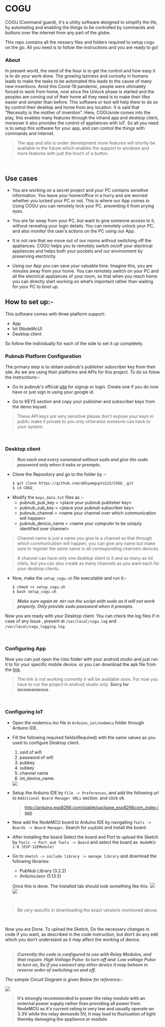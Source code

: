 # COGU
COGU (Command guard), it's a utility software designed to simplify the life, by automating and enabling the things to be controlled by commands and buttons over the internet from any part of the globe.
<p> This repo contains all the nessary files and folders required to setup cogu on the go. All you need is to follow the instructions and you are ready to go! </p>

### About
In present world, the need of the hour is to get the control and how easy it is to do your work done. The growing laziness and curiosity in humans leads to make the tasks to be automated this leads to the cause of many new inventions. Amid this Covid-19 pandemic, people were ultimately forced to work from home, now since the Unlock phase is started and the peoples are coming out of their home all they need is to make their lifes easier and simpler than before. This software or tool will help them to do so by control their desktop and home from any location. It is said that "Necessity is the mother of invention". Here, COGUsrole comes into the play, this enables many features through the inhand app and desktop client, moreover it also provides the control of appliences with IoT. So all you need is to setup this software for your app, and can control the things with commands and internet.

> The app and site is under development more features will shortly be available in the future which enables the support to windows and more features with just the touch of a button.

<br>

## Use cases
- You are working on a secret project and your PC contains sensitive information. You leave your home/office in a hurry and are worried whether you locked your PC or not. This is where our App comes in. Using COGU you can remotely lock your PC, preventing it from prying eyes.

- You are far away from your PC, but want to give someone access to it, without revealing your login details. You can remotely unlock your PC, and also monitor the user’s actions on the PC using our App.

- It is not rare that we move out of our rooms without switching off the appliances. COGU helps you to remotely switch on/off your electrical appliances and helps both your pockets and our environment by preserving electricity.

- Using our App you can save your valuable time. Imagine this, you are minutes away from your home. You can remotely switch on your PC and all the electrical appliances of your room, so that when you reach home you can directly start working on what’s important rather than waiting for your PC to boot up.


## How to set up:-
This software comes with three platform support:
  - App
  - Iot (NodeMcU)
  - Desktop client

So follow the individually for each of  the side to set it up completely.

### Pubnub Platform Configuration
The primary step is to obtain pubnub's publisher subscriber key from their site. As we are using their platforms and APIs for this project. To do so folow the instructions:-

- Go to pubnub's official [site](https://dashboard.pubnub.com/login) for signup or login. Create one if you do now have or just sign in using your google id.

- Go to KEYS section and copy your publisher and subscriber keys from the demo keyset.

> These API keys are very sensitive please don't expose your keys in public make it private to you only otherwise someone can hack to your system.

<br>

### Desktop client
>***Run each and every command without sudo and give the sudo password only when it asks or prompts.***

- Clone the Repository and go to the folder by :-
  ```bash
  $ git clone https://github.com/abhyamgupta123/COGU_.git
  $ cd COGU_
  ```
- Modify the `keys_data.txt` files as :-
  - pubnub_pub_key = \<place your pubnub publisher key\>
  - pubnub_sub_key = \<place your pubnub subscriber key\>
  - pubnub_channel = \<name your channel over which communication will happen\>
  - pubnub_device_name = \<name your computer to be uniquly identified over channel\>

> Channel name is just a name you give to a channel so that through which communication will happen, you can give any name but make sure to register the same name in all corresponding channels devices.

>A channel can have only one desktop slient in it and as many as Iot cliets, but you can also create as many channels as you want each for your desktop clients.

- Now, make the `setup_cogu.sh` file executable and run it:-
  ```bash
  $ chmod +x setup_cogu.sh
  $ bash setup_cogu.sh
  ```

> ***Make sure again `DO NOT` run the script with sudo as it will not work properly. Only provide sudo password when it prompts.***

Now you are ready with your Desktop client.
You can check the log files if in case of any issue , present at `/var/local/cogu.log` and `/var/local/cogu_logging.log`.

<br>

### Configuring App

Now you can just open the `COGU` folder with your android studio and just run it to for your specific mobile device. or you can download the apk file from the [link]().

> The link is not working currently it will be available soon. For now you have to run the project in android studio only. **Sorry for inconvenience**.

<br>

### Configuring IoT
- Open the nodemcu.ino file in `Arduino_iot/nodemcu` folder through Arduino IDE.
- Fill the following required fields(Required) with the same values as you used to configure Desktop client.
  1. ssid of wifi
  2. password of wifi
  3. pubkey
  4. subkey
  5. channel name
  6. iot_device_name.

  <img src="Docs/images/example1.jpg">

- Setup the Arduino IDE by `File -> Preferences`, and add the following url to ​`Additional Board Manager URLs` ​ section.
and click ok.
  >http://arduino.esp8266.com/stable/package_esp8266com_index.json

- Now add the NodeMCU board to Arduino IDE by navigating `Tools -> Boards -> Board Manager`. Search for `esp8266` and install the board.

- After installing the board Select the board and Port to upload the Sketch by `Tools -> Port and Tools -> Board` and select the board as ​ `NodeMCU 1.0 (ESP-12EModule)`

- Go to `sketch ​-> include library ​->​ manage library` and download the following libraries:
  - ​PubNub Library (3.2.2)
  - ​ArduinoJson (5.13.5)

  Once this is done. The Installed tab should look something like this.
  <img src="Docs/images/example2.png">
  <img src="Docs/images/example3.png">

<br>

>Be very specific in downloading the exact versions mentioned above.

<br>

Now you are Done.
To upload the Sketch, Do the necessary changes in code if you want, as
described in the code instruction, but don’t do any edit which you don’t
understand as it may affect the working of device.
<br><br>
>***Currently the code is configured to use with Relay Modules, and that
require ​ High Voltage Pulse ​ to turn off and ​ Low voltage Pulse ​ ​ to turn on,
So if you connect any other device it may behave in reverse order of
switching on and off.***


*The sample Circuit Diagram is given Below for reference:-*

<img src="Docs/images/circuit_diagram.png">

<br>

>**It’s strongly recommended to power the relay module with an external
power supply rather than providing all power from NodeMCU as it’s
current rating is very low and usually operate on 3.3V while the relay
demands 5V, It may lead to fluctuation of light thereby damaging the
appliance or module.**
